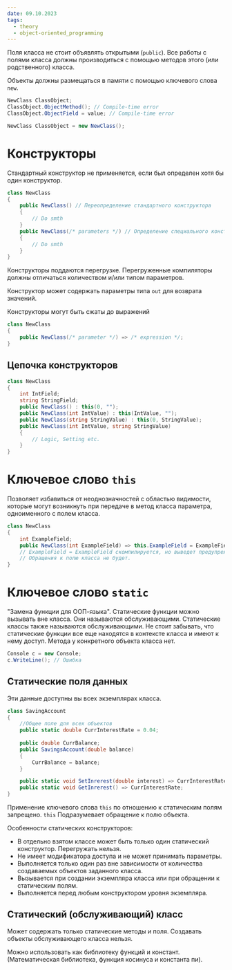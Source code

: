 ```yaml
---
date: 09.10.2023
tags:
  - theory
  - object-oriented_programming
---
```

Поля класса не стоит объявлять открытыми (`public`). Все работы с полями класса должны производиться с помощью методов этого (или родственного) класса.

Объекты должны размещаться в памяти с помощью ключевого слова `new`.
```cs
NewClass ClassObject;
ClassObject.ObjectMethod(); // Compile-time error
ClassObject.ObjectField = value; // Compile-time error
```

```cs
NewClass ClassObject = new NewClass();
```

# Конструкторы
Стандартный конструктор не применяется, если был определен хотя бы один конструктор.

```cs
class NewClass
{
	public NewClass() // Переопределение стандартного конструктора
	{
		// Do smth
	}
	public NewClass(/* parameters */) // Определение специального конструктора
	{
		// Do smth
	}
}
```

Конструкторы поддаются перегрузке.
Перегруженные компиляторы должны отличаться количеством и/или типом параметров.

Конструктор может содержать параметры типа `out` для возврата значений.

Конструкторы могут быть сжаты до выражений
```cs
class NewClass
{
	public NewClass(/* parameter */) => /* expression */;
}
```

## Цепочка конструкторов
```cs
class NewClass
{
	int IntField;
	string StringField;
	public NewClass() : this(0, "");
	public NewClass(int IntValue) : this(IntValue, "");
	public NewClass(string StringValue) : this(0, StringValue);
	public NewClass(int IntValue, string StringValue)
	{
		// Logic, Setting etc.
	}
}

```

# Ключевое слово `this`
Позволяет избавиться от неоднозначностей с областью видимости, которые могут возникнуть при передаче в метод класса параметра, одноименного с полем класса.
```cs
class NewClass
{
	int ExampleField;
	public NewClass(int ExampleField) => this.ExampleField = ExampleField;
	// ExampleField = ExampleField скомпилируется, но выведет предупреждение.
	// Обращения к полю класса не будет.
}
```

# Ключевое слово `static`
"Замена функции для ООП-языка". Статические функции можно вызывать вне класса. Они называются обслуживающими.
Статические классы также называются обслуживающими.
Не стоит забывать, что статические функции все еще находятся в контексте класса и имеют к нему доступ.
Метода у конкретного объекта класса нет.
```cs
Console c = new Console;
c.WriteLine(); // Ошибка
```

## Статические поля данных
Эти данные доступны вы всех экземплярах класса.
```cs
class SavingAccount
{
	//Общее поле для всех объектов
	public static double CurrInterestRate = 0.04;
	
	public double CurrBalance;
	public SavingsAccount(double balance)
	{
		CurrBalance = balance;
	}

	public static void SetInrerest(double interest) => CurrInterestRate = interest;
	public static void GetInrerest() => CurrInterestRate;
}
```

Применение ключевого слова `this` по отношению к статическим полям запрещено. `this` Подразумевает обращение к полю объекта.

Особенности статических конструкторов:
- В отдельно взятом классе может быть только один статический конструктор. Перегружать нельзя.
- Не имеет модификатора доступа и не может принимать параметры.
- Выполняется только один раз вне зависимости от количества создаваемых объектов заданного класса.
- Вызывается при создании экземпляра класса или при обращении к статическим полям.
- Выполняется перед любым конструктором уровня экземпляра.

## Статический (обслуживающий) класс
Может содержать только статические методы и поля.
Создавать объекты обслуживающего класса нельзя.

Можно использовать как библиотеку функций и констант. (Математическая библиотека, функция косинуса и константа пи).

